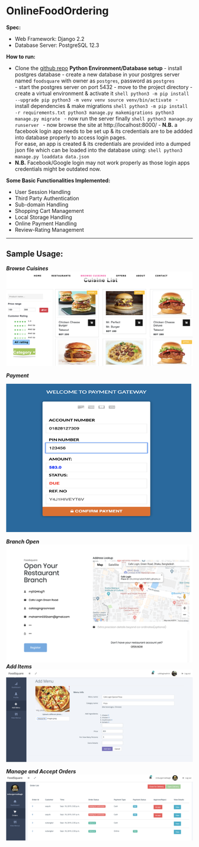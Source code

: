 # OnlineFoodOrdering
**Spec:**
  - Web Framework: Django 2.2
  - Database Server: PostgreSQL 12.3
  
**How to run:**
 - Clone the [github repo]([https://github.com/AnshDesai/Online-Food-Ordering])
**Python Environment/Database setup**
        - install postgres database
        - create a new database in your postgres server named `foodsquare` with owner as `postgres`, password as  `postgres`   
        - start the postgres server on port 5432 
        - move to the project directory 
        - create a virtual environment & activate it
        ```shell
        python3 -m pip install --upgrade pip
        python3 -m venv venv
        source venv/bin/activate
        ```
        - install dependencies & make migrations
        ```shell
        python3 -m pip install -r requirements.txt
        python3 manage.py makemigrations
        python3 manage.py migrate
        ```
        - now run the server finally
        ```shell
        python3 manage.py runserver
        ```
        - now browse the site at http://localhost:8000/ 
        - **N.B.** a facebook login app needs to be set up & its credentials are to be addded into database properly to access login pages.  
          For ease, an app is created & its credentials are provided into a dumped json file which can be loaded into the database using:
        ```shell
        python3 manage.py loaddata data.json
        ```
 - **N.B.** Facebook/Google login may not work properly as those login apps credentials might be outdated now.          
          
          
**Some Basic Functionalities Implemented:**
- User Session Handling
- Third Party Authentication
- Sub-domain Handling
- Shopping Cart Management
- Local Storage Handling
- Online Payment Handling
- Review-Rating Management

***
## Sample Usage:

***Browse Cuisines***
![Browse Cuisines](https://github.com/AnshDesai/Online-Food-Ordering/blob/master/Foodsquare_Screenshots/filter.png)

***Payment***

<img src="https://github.com/AnshDesai/Online-Food-Ordering/blob/master/Foodsquare_Screenshots/bkash.png" alt="Payment" width="500" height="400"/>

***Branch Open***
![Branch Open](https://github.com/AnshDesai/Online-Food-Ordering/blob/master/Foodsquare_Screenshots/rest_branch_reg.png)
***Add Items***
![Add Items](https://github.com/AnshDesai/Online-Food-Ordering/blob/master/Foodsquare_Screenshots/additem.png)

***Manage and Accept Orders***
![Manage and Accept Orders](https://github.com/AnshDesai/Online-Food-Ordering/blob/master/Foodsquare_Screenshots/accept_branch.png)
